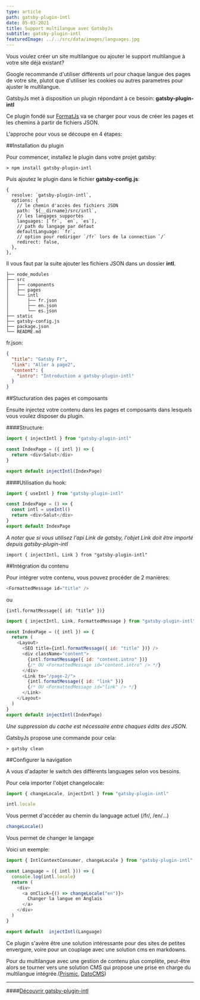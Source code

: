 ```yaml
---
type: article
path: gatsby-plugin-intl
date: 05-03-2021
title: Support multilangue avec GatsbyJs
subtitle: gatsby-plugin-intl
featuredImage: ../../src/data/images/languages.jpg
---
```


Vous voulez créer un site multilangue ou ajouter le support multilangue à votre site déjà existant?

Google recommande d'utiliser différents url pour chaque langue des pages de votre site, plutot que d'utiliser les cookies ou autres parametres pour ajuster le multilangue.

GatsbyJs met à disposition un plugin répondant à ce besoin: **gatsby-plugin-intl**

Ce plugin fondé sur [FormatJs](https://formatjs.io/) va se charger pour vous de créer les pages et les chemins à partir de fichiers JSON.

L'approche pour vous se découpe en 4 étapes:

##Installation du plugin

Pour commencer, installez le plugin dans votre projet gatsby:

```
> npm install gatsby-plugin-intl

```

Puis ajoutez le plugin dans le fichier **gatsby-config.js**:

```
{
  resolve: `gatsby-plugin-intl`,
  options: {
    // le chemin d'accès des fichiers JSON
    path: `${__dirname}/src/intl`,
    // les langages supportés
    languages: [`fr`, `en`, `es`],
    // path du langage par défaut
    defaultLanguage: `fr`,
    // option pour rediriger `/fr` lors de la connection `/`
    redirect: false,
  },
},
```

Il vous faut par la suite ajouter les fichiers JSON dans un dossier **intl**.

```
├── node_modules
├── src
│   ├── components
│   ├── pages
│   └── intl
│       ├── fr.json
│       ├── en.json
│       └── es.json
├── static
├── gatsby-config.js
├── package.json
└── README.md
```

fr.json:

```json
{
  "title": "Gatsby Fr",
  "link": "Aller à page2",
  "content": {
    "intro": "Introduction a gatsby-plugin-intl"
  }
}
```

##Stucturation des pages et composants

Ensuite injectez votre contenu dans les pages et composants dans lesquels vous voulez disposer du plugin.

####Structure:

```javascript
import { injectIntl } from "gatsby-plugin-intl"

const IndexPage = ({ intl }) => {
  return <div>Salut</div>
}

export default injectIntl(IndexPage)
```

####Utilisation du hook:

```javascript
import { useIntl } from "gatsby-plugin-intl"

const IndexPage = () => {
  const intl = useIntl()
  return <div>Salut</div>
}
export default IndexPage
```

_A noter que si vous utilisez l'api Link de gatsby, l'objet Link doit être importé depuis gatsby-plugin-intl_

```
import { injectIntl, Link } from "gatsby-plugin-intl"
```

##Intégration du contenu

Pour intégrer votre contenu, vous pouvez procéder de 2 manières:

```javascript
<FormattedMessage id="title" />
```

ou

```
{intl.formatMessage({ id: "title" })}
```

```javascript
import { injectIntl, Link, FormattedMessage } from "gatsby-plugin-intl"

const IndexPage = ({ intl }) => {
  return (
    <Layout>
      <SEO title={intl.formatMessage({ id: "title" })} />
      <div className="content">
        {intl.formatMessage({ id: "content.intro" })}
        {/* OU <FormattedMessage id="content.intro" /> */}
      </div>
      <Link to="/page-2/">
        {intl.formatMessage({ id: "link" })}
        {/* OU <FormattedMessage id="link" /> */}
      </Link>
    </Layout>
  )
}
export default injectIntl(IndexPage)
```

_Une suppression du cache est nécessaire entre chaques édits des JSON._

GatsbyJs propose une commande pour cela:

```
> gatsby clean
```

##Configurer la navigation

A vous d'adapter le switch des différents languages selon vos besoins.

Pour cela importer l'objet changelocale:

```javascript
import { changeLocale, injectIntl } from "gatsby-plugin-intl"
```

```javascript
intl.locale
```

Vous permet d'accéder au chemin du language actuel (/fr/, /en/...)

```javascript
changeLocale()
```

Vous permet de changer le langage

Voici un exemple:

```javascript
import { IntlContextConsumer, changeLocale } from "gatsby-plugin-intl"

const Language = ({ intl })) => {
  console.log(intl.locale)
  return (
    <div>
      <a onClick={() => changeLocale("en")}>
        Changer la langue en Anglais
      </a>
    </div>
  )
}

export default  injectIntl(Language)
```

Ce plugin s'avère être une solution intéressante pour des sites de petites envergure, voire pour un couplage avec une solution cms en markdowns.

Pour du multilangue avec une gestion de contenu plus complète, peut-être alors se tourner vers une solution CMS qui propose une prise en charge du multilangue intégrée.([Prismic](https://prismic.io/), [DatoCMS](https://www.datocms.com/))

---

####[Découvrir gatsby-plugin-intl](https://www.gatsbyjs.com/plugins/gatsby-plugin-intl/)
